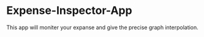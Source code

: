 # Expense-Inspector-App
This app will moniter your expanse and give the precise graph interpolation.
